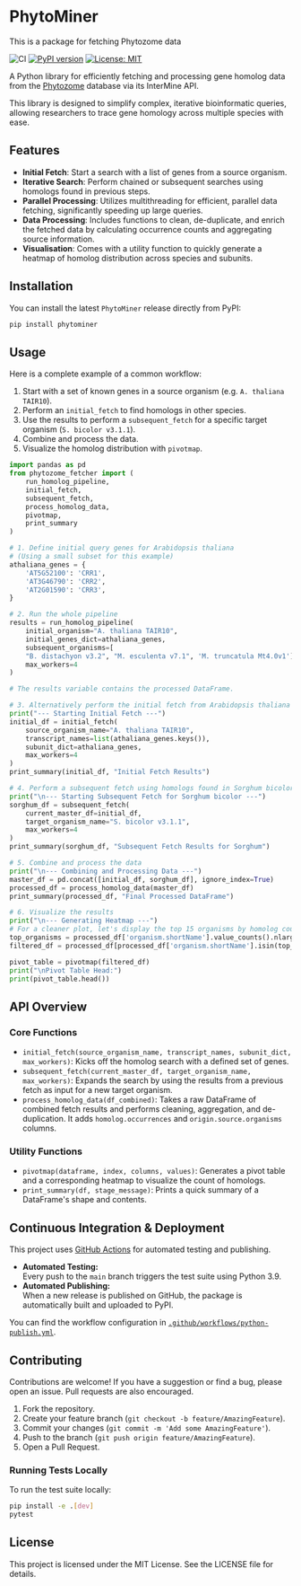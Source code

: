 # PhytoMiner
This is a package for fetching Phytozome data

![CI](https://github.com/boffus/PhytoMiner/actions/workflows/python-publish.yml/badge.svg)
[![PyPI version](https://badge.fury.io/py/phytominer.svg)](https://badge.fury.io/py/phytominer)
[![License: MIT](https://img.shields.io/badge/License-MIT-yellow.svg)](https://opensource.org/licenses/MIT)

A Python library for efficiently fetching and processing gene homolog data from the [Phytozome](https://phytozome-next.jgi.doe.gov/) database via its InterMine API.

This library is designed to simplify complex, iterative bioinformatic queries, allowing researchers to trace gene homology across multiple species with ease.

## Features

- **Initial Fetch**: Start a search with a list of genes from a source organism.
- **Iterative Search**: Perform chained or subsequent searches using homologs found in previous steps.
- **Parallel Processing**: Utilizes multithreading for efficient, parallel data fetching, significantly speeding up large queries.
- **Data Processing**: Includes functions to clean, de-duplicate, and enrich the fetched data by calculating occurrence counts and aggregating source information.
- **Visualisation**: Comes with a utility function to quickly generate a heatmap of homolog distribution across species and subunits.

## Installation

You can install the latest `PhytoMiner` release directly from PyPI:

```bash
pip install phytominer
```

## Usage

Here is a complete example of a common workflow:
1.  Start with a set of known genes in a source organism (e.g. `A. thaliana TAIR10`).
2.  Perform an `initial_fetch` to find homologs in other species.
3.  Use the results to perform a `subsequent_fetch` for a specific target organism (`S. bicolor v3.1.1`).
4.  Combine and process the data.
5.  Visualize the homolog distribution with `pivotmap`.

```python
import pandas as pd
from phytozome_fetcher import (
    run_homolog_pipeline,
    initial_fetch,
    subsequent_fetch,
    process_homolog_data,
    pivotmap,
    print_summary
)

# 1. Define initial query genes for Arabidopsis thaliana
# (Using a small subset for this example)
athaliana_genes = {
    'AT5G52100': 'CRR1',
    'AT3G46790': 'CRR2',
    'AT2G01590': 'CRR3',
}

# 2. Run the whole pipeline
results = run_homolog_pipeline(
    initial_organism="A. thaliana TAIR10",
    initial_genes_dict=athaliana_genes,
    subsequent_organisms=[
    "B. distachyon v3.2", "M. esculenta v7.1", 'M. truncatula Mt4.0v1'],
    max_workers=4
)

# The results variable contains the processed DataFrame.

# 3. Alternatively perform the initial fetch from Arabidopsis thaliana
print("--- Starting Initial Fetch ---")
initial_df = initial_fetch(
    source_organism_name="A. thaliana TAIR10",
    transcript_names=list(athaliana_genes.keys()),
    subunit_dict=athaliana_genes,
    max_workers=4
)
print_summary(initial_df, "Initial Fetch Results")

# 4. Perform a subsequent fetch using homologs found in Sorghum bicolor
print("\n--- Starting Subsequent Fetch for Sorghum bicolor ---")
sorghum_df = subsequent_fetch(
    current_master_df=initial_df,
    target_organism_name="S. bicolor v3.1.1",
    max_workers=4
)
print_summary(sorghum_df, "Subsequent Fetch Results for Sorghum")

# 5. Combine and process the data
print("\n--- Combining and Processing Data ---")
master_df = pd.concat([initial_df, sorghum_df], ignore_index=True)
processed_df = process_homolog_data(master_df)
print_summary(processed_df, "Final Processed DataFrame")

# 6. Visualize the results
print("\n--- Generating Heatmap ---")
# For a cleaner plot, let's display the top 15 organisms by homolog count
top_organisms = processed_df['organism.shortName'].value_counts().nlargest(15).index
filtered_df = processed_df[processed_df['organism.shortName'].isin(top_organisms)]

pivot_table = pivotmap(filtered_df)
print("\nPivot Table Head:")
print(pivot_table.head())

```

## API Overview

### Core Functions

- `initial_fetch(source_organism_name, transcript_names, subunit_dict, max_workers)`: Kicks off the homolog search with a defined set of genes.
- `subsequent_fetch(current_master_df, target_organism_name, max_workers)`: Expands the search by using the results from a previous fetch as input for a new target organism.
- `process_homolog_data(df_combined)`: Takes a raw DataFrame of combined fetch results and performs cleaning, aggregation, and de-duplication. It adds `homolog.occurrences` and `origin.source.organisms` columns.

### Utility Functions

- `pivotmap(dataframe, index, columns, values)`: Generates a pivot table and a corresponding heatmap to visualize the count of homologs.
- `print_summary(df, stage_message)`: Prints a quick summary of a DataFrame's shape and contents.

## Continuous Integration & Deployment

This project uses [GitHub Actions](https://github.com/features/actions) for automated testing and publishing.

- **Automated Testing:**  
  Every push to the `main` branch triggers the test suite using Python 3.9.
- **Automated Publishing:**  
  When a new release is published on GitHub, the package is automatically built and uploaded to PyPI.

You can find the workflow configuration in [`.github/workflows/python-publish.yml`](.github/workflows/python-publish.yml).

## Contributing

Contributions are welcome! If you have a suggestion or find a bug, please open an issue. Pull requests are also encouraged.

1.  Fork the repository.
2.  Create your feature branch (`git checkout -b feature/AmazingFeature`).
3.  Commit your changes (`git commit -m 'Add some AmazingFeature'`).
4.  Push to the branch (`git push origin feature/AmazingFeature`).
5.  Open a Pull Request.

### Running Tests Locally

To run the test suite locally:

```bash
pip install -e .[dev]
pytest
```

## License

This project is licensed under the MIT License. See the LICENSE file for details.
